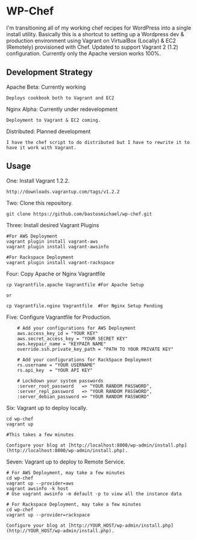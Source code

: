 # WP-Chef

I'm transitioning all of my working chef recipes for WordPress into a single install utility. Basically this is a shortcut to setting up a Wordpress dev & production environment using Vagrant on VirtualBox (Locally) & EC2 (Remotely) provisioned with Chef. Updated to support Vagrant 2 (1.2) configuration. Currently only the Apache version works 100%.

## Development Strategy

Apache Beta: Currently working
```
Deploys cookbook both to Vagrant and EC2
```

Nginx Alpha: Currently under redevelopment
```
Deployment to Vagrant & EC2 coming.
```

Distributed: Planned development
```
I have the chef script to do distributed but I have to rewrite it to have it work with Vagrant.
```

## Usage

One: Install Vagrant 1.2.2.

```
http://downloads.vagrantup.com/tags/v1.2.2
```

Two: Clone this repository.

```
git clone https://github.com/bastosmichael/wp-chef.git
```

Three: Install desired Vagrant Plugins

```
#For AWS Deployment
vagrant plugin install vagrant-aws
vagrant plugin install vagrant-awsinfo

#For Rackspace Deployment
vagrant plugin install vagrant-rackspace
```

Four: Copy Apache or Nginx Vagrantfile
```
cp Vagrantfile.apache Vagrantfile #For Apache Setup

or

cp Vagrantfile.nginx Vagrantfile  #For Nginx Setup Pending
```

Five: Configure Vagrantfile for Production.

```
    # Add your configurations for AWS Deployment
    aws.access_key_id = "YOUR KEY"
    aws.secret_access_key = "YOUR SECRET KEY"
    aws.keypair_name = "KEYPAIR NAME"
    override.ssh.private_key_path = "PATH TO YOUR PRIVATE KEY"

    # Add your configurations for RackSpace Deployment
    rs.username = "YOUR USERNAME"
    rs.api_key  = "YOUR API KEY"

    # Lockdown your system passwords
    :server_root_password   => "YOUR RANDOM PASSWORD",
    :server_repl_password   => "YOUR RANDOM PASSWORD",
    :server_debian_password => "YOUR RANDOM PASSWORD"
```

Six: Vagrant up to deploy locally.

```
cd wp-chef
vagrant up 

#This takes a few minutes

Configure your blog at [http://localhost:8000/wp-admin/install.php](http://localhost:8000/wp-admin/install.php).
```

Seven: Vagrant up to deploy to Remote Service.

```
# For AWS Deployment, may take a few minutes
cd wp-chef
vagrant up --provider=aws
vagrant awsinfo -k host
# Use vagrant awsinfo -m default -p to view all the instance data

# For Rackspace Deployment, may take a few minutes
cd wp-chef
vagrant up --provider=rackspace

Configure your blog at [http://YOUR_HOST/wp-admin/install.php](http://YOUR_HOST/wp-admin/install.php).
```